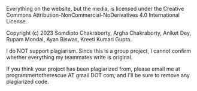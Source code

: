 Everything on the website, but the media, is licensed under the Creative Commons Attribution-NonCommercial-NoDerivatives 4.0 International License.

Copyright (c) 2023 Somdipto Chakraborty, Argha Chakraborty, Aniket Dey, Rupam Mondal, Ayan Biswas, Kreeti Kumari Gupta.

I do NOT support plagiarism. Since this is a group project, I cannot confirm whether everything my teammates write is original.

If you think your project has been plagiarized from, please email me at programmertotherescue AT gmail DOT com, and I'll be sure to remove any plagiarized code.
